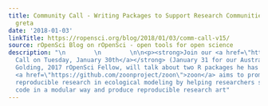 ```yaml
---
title: Community Call - Writing Packages to Support Research Communities - zoon &
  greta
date: '2018-01-03'
linkTitle: https://ropensci.org/blog/2018/01/03/comm-call-v15/
source: rOpenSci Blog on rOpenSci - open tools for open science
description: "\n        \n        \n\n<p><strong>Join our <a href=\"http://communitycalls.ropensci.org/\">Community
  Call on Tuesday, January 30th</a></strong> (January 31 for our Australian friends)</p>\n\n<p>Nick
  Golding, 2017 rOpenSci Fellow, will talk about two R packages he has developed recently.
  <a href=\"https://github.com/zoonproject/zoon\">zoon</a> aims to promote open and
  reproducible research in ecological modeling by helping researchers share their
  code in a modular way and produce reproducible research art"
---
```

